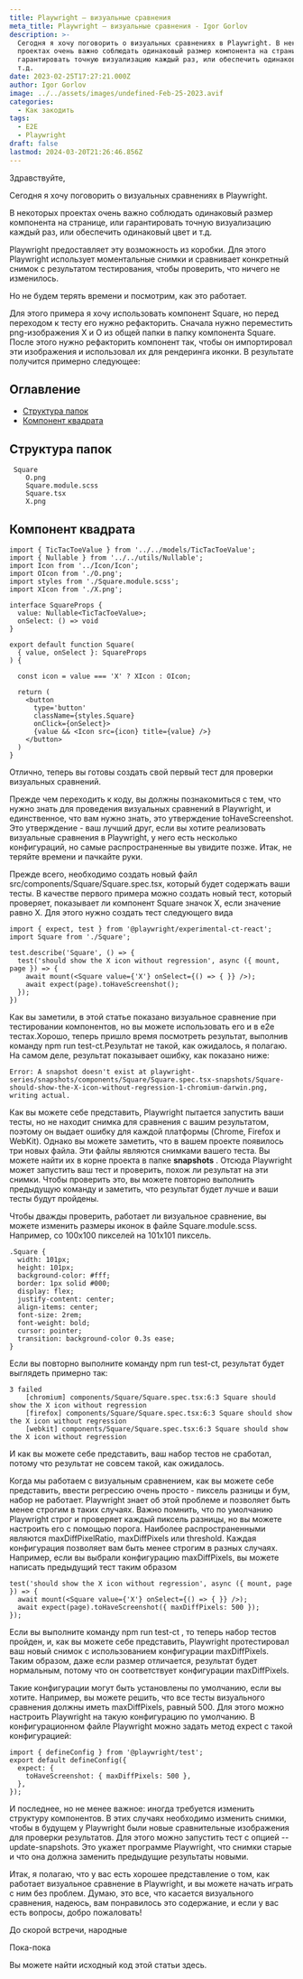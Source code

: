 ```yaml
---
title: Playwright — визуальные сравнения
meta_title: Playwright — визуальные сравнения - Igor Gorlov
description: >-
  Сегодня я хочу поговорить о визуальных сравнениях в Playwright. В некоторых
  проектах очень важно соблюдать одинаковый размер компонента на странице, или
  гарантировать точную визуализацию каждый раз, или обеспечить одинаковый цвет и
  т.д.
date: 2023-02-25T17:27:21.000Z
author: Igor Gorlov
image: ../../assets/images/undefined-Feb-25-2023.avif
categories:
  - Как закодить
tags:
  - E2E
  - Playwright
draft: false
lastmod: 2024-03-20T21:26:46.856Z
---
```


Здравствуйте,

Сегодня я хочу поговорить о визуальных сравнениях в Playwright.

В некоторых проектах очень важно соблюдать одинаковый размер компонента на странице, или гарантировать точную визуализацию каждый раз, или обеспечить одинаковый цвет и т.д.

Playwright предоставляет эту возможность из коробки. Для этого Playwright использует моментальные снимки и сравнивает конкретный снимок с результатом тестирования, чтобы проверить, что ничего не изменилось.

Но не будем терять времени и посмотрим, как это работает.

Для этого примера я хочу использовать компонент Square, но перед переходом к тесту его нужно рефакторить. Сначала нужно переместить png-изображения X и O из общей папки в папку компонента Square. После этого нужно рефакторить компонент так, чтобы он импортировал эти изображения и использовал их для рендеринга иконки. В результате получится примерно следующее:

<!-- wp:rank-math/toc-block {"title":"Оглавление","headings":[{"key":"94082223-64e1-4206-964d-f88160c3c75a","content":"Структура папок","level":2,"link":"#структура-папок","disable":false,"isUpdated":false,"isGeneratedLink":true},{"key":"6d5f285d-794e-4bf8-b4c6-55848cba1cf0","content":"Компонент квадрата","level":2,"link":"#компонент-квадрата","disable":false,"isUpdated":false,"isGeneratedLink":true}],"listStyle":"ul"} -->
<div class="wp-block-rank-math-toc-block" id="rank-math-toc"><h2>Оглавление</h2><nav><ul><li class=""><a href="#структура-папок">Структура папок</a></li><li class=""><a href="#компонент-квадрата">Компонент квадрата</a></li></ul></nav></div>
<!-- /wp:rank-math/toc-block -->

<h2 class="wp-block-heading" id="структура-папок">Структура папок</h2>

<!-- wp:code -->
<pre class="wp-block-code"><code lang="javascript" class="language-javascript"> Square
    O.png
    Square.module.scss
    Square.tsx
    X.png
</code></pre>
<!-- /wp:code -->

<h2 class="wp-block-heading" id="компонент-квадрата">Компонент квадрата</h2>

<!-- wp:code -->
<pre class="wp-block-code"><code lang="javascript" class="language-javascript">import { TicTacToeValue } from '../../models/TicTacToeValue';
import { Nullable } from '../../utils/Nullable';
import Icon from '../Icon/Icon';
import OIcon from './O.png';
import styles from './Square.module.scss';
import XIcon from './X.png';

interface SquareProps {
  value: Nullable&lt;TicTacToeValue&gt;;
  onSelect: () =&gt; void
}

export default function Square(
  { value, onSelect }: SquareProps
) {

  const icon = value === 'X' ? XIcon : OIcon;

  return (
    &lt;button
      type='button'
      className={styles.Square}
      onClick={onSelect}&gt;
      {value &amp;&amp; &lt;Icon src={icon} title={value} /&gt;}
    &lt;/button&gt;
  )
}
</code></pre>
<!-- /wp:code -->

Отлично, теперь вы готовы создать свой первый тест для проверки визуальных сравнений.

Прежде чем переходить к коду, вы должны познакомиться с тем, что нужно знать для проведения визуальных сравнений в Playwright, и единственное, что вам нужно знать, это утверждение toHaveScreenshot. Это утверждение - ваш лучший друг, если вы хотите реализовать визуальные сравнения в Playwright, у него есть несколько конфигураций, но самые распространенные вы увидите позже. Итак, не теряйте времени и пачкайте руки.

Прежде всего, необходимо создать новый файл src/components/Square/Square.spec.tsx, который будет содержать ваши тесты. В качестве первого примера можно создать новый тест, который проверяет, показывает ли компонент Square значок X, если значение равно X. Для этого нужно создать тест следующего вида

<!-- wp:code -->
<pre class="wp-block-code"><code lang="javascript" class="language-javascript">import { expect, test } from '@playwright/experimental-ct-react';
import Square from './Square';

test.describe('Square', () =&gt; {
  test('should show the X icon without regression', async ({ mount, page }) =&gt; {
    await mount(&lt;Square value={'X'} onSelect={() =&gt; { }} /&gt;);
    await expect(page).toHaveScreenshot();
  });
})
</code></pre>
<!-- /wp:code -->

Как вы заметили, в этой статье показано визуальное сравнение при тестировании компонентов, но вы можете использовать его и в e2e тестах.Хорошо, теперь пришло время посмотреть результат, выполнив команду npm run test-ct.Результат не такой, как ожидалось, я полагаю. На самом деле, результат показывает ошибку, как показано ниже:

<!-- wp:code -->
<pre class="wp-block-code"><code lang="javascript" class="language-javascript">Error: A snapshot doesn't exist at playwright-series/snapshots/components/Square/Square.spec.tsx-snapshots/Square-should-show-the-X-icon-without-regression-1-chromium-darwin.png, writing actual.
</code></pre>
<!-- /wp:code -->

Как вы можете себе представить, Playwright пытается запустить ваши тесты, но не находит снимка для сравнения с вашим результатом, поэтому он выдает ошибку для каждой платформы (Chrome, Firefox и WebKit). Однако вы можете заметить, что в вашем проекте появилось три новых файла. Эти файлы являются снимками вашего теста. Вы можете найти их в корне проекта в папке **snapshots** . Отсюда Playwright может запустить ваш тест и проверить, похож ли результат на эти снимки. Чтобы проверить это, вы можете повторно выполнить предыдущую команду и заметить, что результат будет лучше и ваши тесты будут пройдены.

Чтобы дважды проверить, работает ли визуальное сравнение, вы можете изменить размеры иконок в файле Square.module.scss. Например, со 100x100 пикселей на 101x101 пиксель.

<!-- wp:code -->
<pre class="wp-block-code"><code lang="css" class="language-css">.Square {
  width: 101px;
  height: 101px;
  background-color: #fff;
  border: 1px solid #000;
  display: flex;
  justify-content: center;
  align-items: center;
  font-size: 2rem;
  font-weight: bold;
  cursor: pointer;
  transition: background-color 0.3s ease;
}
</code></pre>
<!-- /wp:code -->

Если вы повторно выполните команду npm run test-ct, результат будет выглядеть примерно так:

<!-- wp:code -->
<pre class="wp-block-code"><code lang="javascript" class="language-javascript">3 failed
    [chromium] components/Square/Square.spec.tsx:6:3 Square should show the X icon without regression
    [firefox] components/Square/Square.spec.tsx:6:3 Square should show the X icon without regression
    [webkit] components/Square/Square.spec.tsx:6:3 Square should show the X icon without regression
</code></pre>
<!-- /wp:code -->

И как вы можете себе представить, ваш набор тестов не сработал, потому что результат не совсем такой, как ожидалось.

Когда мы работаем с визуальным сравнением, как вы можете себе представить, ввести регрессию очень просто - пиксель разницы и бум, набор не работает. Playwright знает об этой проблеме и позволяет быть менее строгим в таких случаях. Важно помнить, что по умолчанию Playwright строг и проверяет каждый пиксель разницы, но вы можете настроить его с помощью порога. Наиболее распространенными являются maxDiffPixelRatio, maxDiffPixels или threshold. Каждая конфигурация позволяет вам быть менее строгим в разных случаях. Например, если вы выбрали конфигурацию maxDiffPixels, вы можете написать предыдущий тест таким образом

<!-- wp:code -->
<pre class="wp-block-code"><code lang="javascript" class="language-javascript">test('should show the X icon without regression', async ({ mount, page }) =&gt; {
  await mount(&lt;Square value={'X'} onSelect={() =&gt; { }} /&gt;);
  await expect(page).toHaveScreenshot({ maxDiffPixels: 500 });
});
</code></pre>
<!-- /wp:code -->

Если вы выполните команду npm run test-ct , то теперь набор тестов пройден, и, как вы можете себе представить, Playwright протестировал ваш новый снимок с использованием конфигурации maxDiffPixels. Таким образом, даже если размер отличается, результат будет нормальным, потому что он соответствует конфигурации maxDiffPixels.

Такие конфигурации могут быть установлены по умолчанию, если вы хотите. Например, вы можете решить, что все тесты визуального сравнения должны иметь maxDiffPixels, равный 500. Для этого можно настроить Playwright на такую конфигурацию по умолчанию. В конфигурационном файле Playwright можно задать метод expect с такой конфигурацией:

<!-- wp:code -->
<pre class="wp-block-code"><code lang="javascript" class="language-javascript">import { defineConfig } from '@playwright/test';
export default defineConfig({
  expect: {
    toHaveScreenshot: { maxDiffPixels: 500 },
  },
});
</code></pre>
<!-- /wp:code -->

И последнее, но не менее важное: иногда требуется изменить структуру компонентов. В этих случаях необходимо изменить снимки, чтобы в будущем у Playwright были новые сравнительные изображения для проверки результатов. Для этого можно запустить тест с опцией --update-snapshots. Это укажет программе Playwright, что снимки старые и что она должна заменить предыдущие результаты новыми.

Итак, я полагаю, что у вас есть хорошее представление о том, как работает визуальное сравнение в Playwright, и вы можете начать играть с ним без проблем. Думаю, это все, что касается визуального сравнения, надеюсь, вам понравилось это содержание, и если у вас есть вопросы, добро пожаловать!

До скорой встречи, народные

Пока-пока

Вы можете найти исходный код этой статьи здесь.
